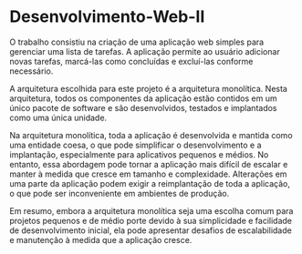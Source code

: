 # Desenvolvimento-Web-II
O trabalho consistiu na criação de uma aplicação web simples para gerenciar uma lista de tarefas. A aplicação permite ao usuário adicionar novas tarefas, marcá-las como concluídas e excluí-las conforme necessário.

A arquitetura escolhida para este projeto é a arquitetura monolítica. Nesta arquitetura, todos os componentes da aplicação estão contidos em um único pacote de software e são desenvolvidos, testados e implantados como uma única unidade. 

Na arquitetura monolítica, toda a aplicação é desenvolvida e mantida como uma entidade coesa, o que pode simplificar o desenvolvimento e a implantação, especialmente para aplicativos pequenos e médios. No entanto, essa abordagem pode tornar a aplicação mais difícil de escalar e manter à medida que cresce em tamanho e complexidade. Alterações em uma parte da aplicação podem exigir a reimplantação de toda a aplicação, o que pode ser inconveniente em ambientes de produção.

Em resumo, embora a arquitetura monolítica seja uma escolha comum para projetos pequenos e de médio porte devido à sua simplicidade e facilidade de desenvolvimento inicial, ela pode apresentar desafios de escalabilidade e manutenção à medida que a aplicação cresce.





